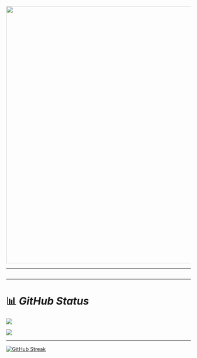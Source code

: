 
<div id="header" align="center">
  <img src="https://user-images.githubusercontent.com/108235776/193301878-33382597-6e7c-4abf-b982-9503f4922e21.gif" width="700"/>
</div>

---

<img src="https://komarev.com/ghpvc/?username=saeideh-moghaddam&style=flat-square&color=blue" alt=""/>

---

# 📊 ***GitHub Status***

**<a href="https://github.com/saeideh-moghaddam">
<img align="center" src="https://github-readme-stats.vercel.app/api/top-langs/?username=saeideh-moghaddam&theme=dark" />
</a>**

<a href="https://github.com/saeideh-moghaddam">
<img align="center" src="https://github-readme-stats.vercel.app/api?username=saeideh-moghaddam&theme=dark&show_icons=true&count_private=true&include_all_commits=true" /></a>

---
[![GitHub Streak](https://streak-stats.demolab.com/?user=saeideh-moghaddam&theme=dark)](https://git.io/streak-stats)






